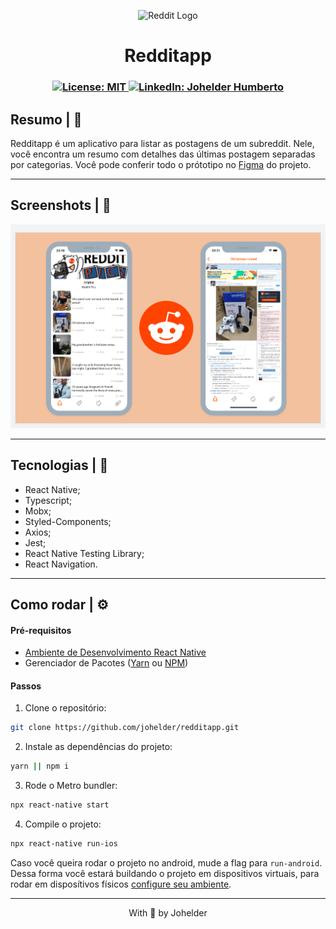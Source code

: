 <p align="center">
  <img width="60px" src="https://www.redditinc.com/assets/images/site/reddit-logo.png" alt="Reddit Logo" />
</p>

<h1 align="center">Redditapp</h1>

<h3 align="center">
  <a href="#" target="_blank">
    <img alt="License: MIT" src="https://img.shields.io/badge/License-MIT-yellow.svg" />
  </a>
  <a href="https://www.linkedin.com/in/johelder/" target="_blank">
    <img alt="LinkedIn: Johelder Humberto" src="https://img.shields.io/badge/%40johelder-LinkedIn-blue" />
  </a>
</h3>

## Resumo | :book:

Redditapp é um aplicativo para listar as postagens de um subreddit. Nele, você encontra um resumo com detalhes das 
últimas postagem separadas por categorias. Você pode conferir todo o prótotipo no [Figma](https://www.figma.com/file/0lZcRYDSCCFgNm2hLEpFAR/redditapp?node-id=0%3A1&t=zMLXCUMpPHNXgIvY-0) do projeto.

---

## Screenshots | 	:camera_flash:
![desktop](./.github/redditapp.png)

---

## Tecnologias | 🚀
- React Native;
- Typescript;
- Mobx;
- Styled-Components;
- Axios;
- Jest;
- React Native Testing Library;
- React Navigation.

---

## Como rodar | ⚙️

#### Pré-requisitos

- [Ambiente de Desenvolvimento React Native](https://reactnative.dev/docs/environment-setup)
- Gerenciador de Pacotes ([Yarn](https://classic.yarnpkg.com/lang/en/docs/install/#mac-stable) ou [NPM](https://www.npmjs.com/))

#### Passos

1. Clone o repositório:

```bash
git clone https://github.com/johelder/redditapp.git
```

2. Instale as dependências do projeto:

```bash
yarn || npm i
```

3. Rode o Metro bundler: 

```bash
npx react-native start
```

4. Compile o projeto: 

```bash
npx react-native run-ios
```

Caso você queira rodar o projeto no android, mude a flag para `run-android`. Dessa forma você estará buildando o projeto em 
dispositivos virtuais, para rodar em disposítivos físicos [configure seu ambiente](https://reactnative.dev/docs/running-on-device).

---

<p align="center">With 💜 by Johelder</p>
